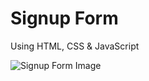 # Signup Form
 Using HTML, CSS & JavaScript 

 ![Signup Form Image](https://github.com/husainsaqib56/Fifty-Projects/assets/56924400/238cdb41-a489-4c5f-8741-96c0ee82a291)

